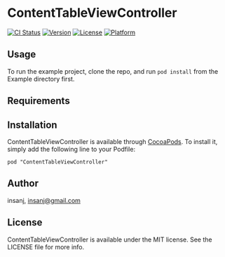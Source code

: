 # ContentTableViewController

[![CI Status](http://img.shields.io/travis/insanj/ContentTableViewController.svg?style=flat)](https://travis-ci.org/insanj/ContentTableViewController)
[![Version](https://img.shields.io/cocoapods/v/ContentTableViewController.svg?style=flat)](http://cocoadocs.org/docsets/ContentTableViewController)
[![License](https://img.shields.io/cocoapods/l/ContentTableViewController.svg?style=flat)](http://cocoadocs.org/docsets/ContentTableViewController)
[![Platform](https://img.shields.io/cocoapods/p/ContentTableViewController.svg?style=flat)](http://cocoadocs.org/docsets/ContentTableViewController)

## Usage

To run the example project, clone the repo, and run `pod install` from the Example directory first.

## Requirements

## Installation

ContentTableViewController is available through [CocoaPods](http://cocoapods.org). To install
it, simply add the following line to your Podfile:

    pod "ContentTableViewController"

## Author

insanj, insanj@gmail.com

## License

ContentTableViewController is available under the MIT license. See the LICENSE file for more info.

